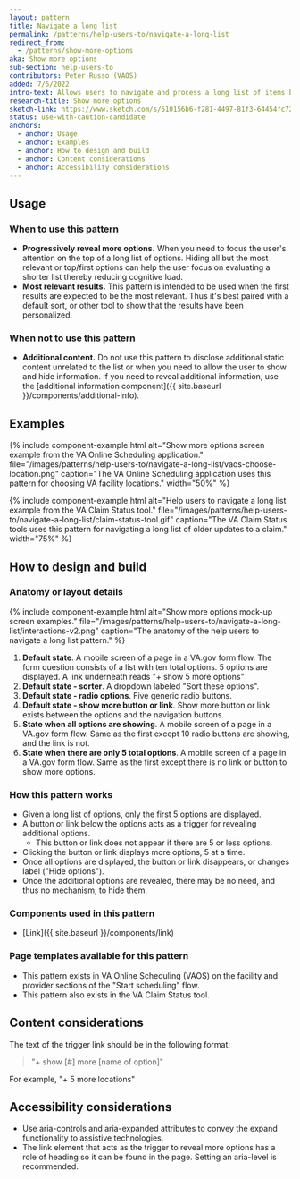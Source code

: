 ```yaml
---
layout: pattern
title: Navigate a long list
permalink: /patterns/help-users-to/navigate-a-long-list
redirect_from:
  - /patterns/show-more-options
aka: Show more options
sub-section: help-users-to
contributors: Peter Russo (VAOS)
added: 7/5/2022
intro-text: Allows users to navigate and process a long list of items by progressively displaying additional items as needed.
research-title: Show more options
sketch-link: https://www.sketch.com/s/610156b6-f281-4497-81f3-64454fc72156/p/AC70760E-54B7-41E1-982A-26E3B29049DF
status: use-with-caution-candidate
anchors:
  - anchor: Usage
  - anchor: Examples
  - anchor: How to design and build
  - anchor: Content considerations
  - anchor: Accessibility considerations
---
```


## Usage

### When to use this pattern

* **Progressively reveal more options.** When you need to focus the user's attention on the top of a long list of options. Hiding all but the most relevant or top/first options can help the user focus on evaluating a shorter list thereby reducing cognitive load.
* **Most relevant results.** This pattern is intended to be used when the first results are expected to be the most relevant. Thus it's best paired with a default sort, or other tool to show that the results have been personalized.

### When not to use this pattern

* **Additional content.** Do not use this pattern to disclose additional static content unrelated to the list or when you need to allow the user to show and hide information. If you need to reveal additional information, use the [additional information component]({{ site.baseurl }}/components/additional-info).

## Examples

{% include component-example.html alt="Show more options screen example from the VA Online Scheduling application." file="/images/patterns/help-users-to/navigate-a-long-list/vaos-choose-location.png" caption="The VA Online Scheduling application uses this pattern for choosing VA facility locations." width="50%" %}

{% include component-example.html alt="Help users to navigate a long list example from the VA Claim Status tool." file="/images/patterns/help-users-to/navigate-a-long-list/claim-status-tool.gif" caption="The VA Claim Status tools uses this pattern for navigating a long list of older updates to a claim." width="75%" %}

## How to design and build 

### Anatomy or layout details

{% include component-example.html alt="Show more options mock-up screen examples." file="/images/patterns/help-users-to/navigate-a-long-list/interactions-v2.png" caption="The anatomy of the help users to navigate a long list pattern." %}

1. **Default state**. A mobile screen of a page in a VA.gov form flow. The form question consists of a list with ten total options. 5 options are displayed. A link underneath reads "+ show 5 more options"
2. **Default state - sorter**. A dropdown labeled "Sort these options".
3. **Default state - radio options**. Five generic radio buttons.
4. **Default state - show more button or link**. Show more button or link exists between the options and the navigation buttons.
5. **State when all options are showing**. A mobile screen of a page in a VA.gov form flow. Same as the first except 10 radio buttons are showing, and the link is not.
6.  **State when there are only 5 total options**. A mobile screen of a page in a VA.gov form flow. Same as the first except there is no link or button to show more options.

### How this pattern works

* Given a long list of options, only the first 5 options are displayed. 
* A button or link below the options acts as a trigger for revealing additional options.
  * This button or link does not appear if there are 5 or less options.
* Clicking the button or link displays more options, 5 at a time.
* Once all options are displayed, the button or link disappears, or changes label ("Hide options").
* Once the additional options are revealed, there may be no need, and thus no mechanism, to hide them.

### Components used in this pattern

* [Link]({{ site.baseurl }}/components/link)

### Page templates available for this pattern

* This pattern exists in VA Online Scheduling (VAOS) on the facility and provider sections of the "Start scheduling" flow.
* This pattern also exists in the VA Claim Status tool.

## Content considerations

The text of the trigger link should be in the following format:

> "+ show [#] more [name of option]" 

For example, "+ 5 more locations"

## Accessibility considerations

* Use aria-controls and aria-expanded attributes to convey the expand functionality to assistive technologies.
* The link element that acts as the trigger to reveal more options has a role of heading so it can be found in the page. Setting an aria-level is recommended.